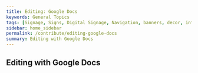 ```yaml
---
title: Editing: Google Docs
keywords: General Topics
tags: [Signage, Signs, Digital Signage, Navigation, banners, decor, informational]
sidebar: home_sidebar
permalink: /contribute/editing-google-docs
summary: Editing with Google Docs
---
```

## Editing with Google Docs
